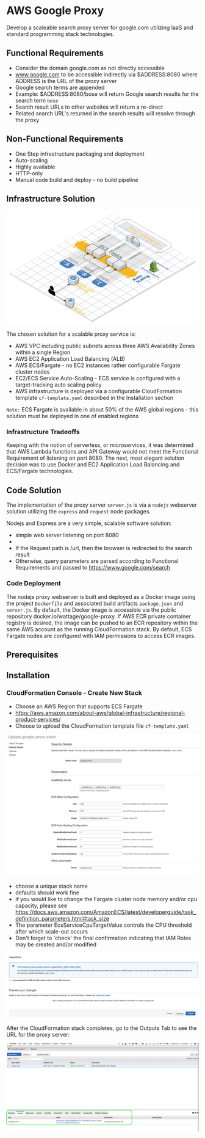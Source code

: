 # AWS Google Proxy
Develop a scaleable search proxy server for google.com utilizing IaaS and standard programming stack technologies.
## Functional Requirements
- Consider the domain google.com as not directly accessible
- www.google.com to be accessible indirectly via $ADDRESS:8080 where ADDRESS is the URL of the proxy server
- Google search terms are appended
- Example: $ADDRESS:8080/bose will return Google search results for the search term `bose`
- Search result URLs to other websites will return a re-direct
- Related search URL's returned in the search results will resolve through the proxy

## Non-Functional Requirements

- One Step infrastructure packaging and deployment
- Auto-scaling
- Highly available
- HTTP-only
- Manual code build and deploy - no build pipeline

## Infrastructure Solution
![alt text](https://github.com/pfriedland/aws-google-proxy/blob/master/google-proxy-blueprint.png)

The chosen solution for a scalable proxy service is:
- AWS VPC including public subnets across three AWS Availability Zones within a single Region
- AWS EC2 Application Load Balancing (ALB)
- AWS ECS/Fargate - no EC2 instances rather configurable Fargate cluster nodes
- EC2/ECS Service Auto-Scaling - ECS service is configured with a target-tracking auto scaling policy
- AWS infrastructure is deployed via a configurable CloudFormation template `cf-template.yaml` described in the Installation section

`Note:` ECS Fargate is available in about 50% of the AWS global regions - this solution must be deployed in one of enabled regions
### Infrastructure Tradeoffs
Keeping with the notion of serverless, or microservices, it was determined that AWS Lambda functions and API Gateway would not meet the Functional Requirement of listening on port 8080.   The next, most elegant solution decision was to use Docker and EC2 Application Load Balancing and ECS/Fargate technologies.


## Code Solution

The implementation of the proxy server `server.js` is via a `nodejs` webserver solution utilizing the `express` and `request` node packages.

Nodejs and Express are a very simple, scalable software solution:
- simple web server listening on port 8080
-
- If the Request path is /url, then the browser is redirected to the search result
- Otherwise, query parameters are parsed according to Functional Requirements and passed to https://www.google.com/search

### Code Deployment
The nodejs proxy webserver is built and deployed as a Docker image using the project `Dockerfile` and associated build artifacts `package.json` and `server.js`. By default, the Docker image is accessible via the public repository docker.io/wattage/google-proxy.  If AWS ECR private container registry is desired, the image can be pushed to an ECR repository within the same AWS account as the running CloudFormation stack.  By default, ECS Fargate nodes are configured with IAM permissions to access ECR images.


## Prerequisites


## Installation

### CloudFormation Console - Create New Stack
- Choose an AWS Region that supports ECS Fargate
- https://aws.amazon.com/about-aws/global-infrastructure/regional-product-services/
- Choose to upload the CloudFormation template file `cf-template.yaml`

![alt text](https://github.com/pfriedland/aws-google-proxy/blob/master/cloudformation-template-parameters.png)

- choose a unique stack name
- defaults should work fine
- if you would like to change the Fargate cluster node memory and/or cpu capacity, please see https://docs.aws.amazon.com/AmazonECS/latest/developerguide/task_definition_parameters.html#task_size
- The parameter EcsServiceCpuTargetValue controls the CPU threshold after which scale-out occurs
- Don't forget to 'check' the final confirmation indicating that IAM Roles may be created and/or modified

![alt text](https://github.com/pfriedland/aws-google-proxy/blob/master/cloudformation-template-capabilities.png)

After the CloudFormation stack completes, go to the Outputs Tab to see the URL for the proxy server:

![alt text](https://github.com/pfriedland/aws-google-proxy/blob/master/cloudformation-stack-outputs.png)
